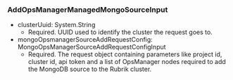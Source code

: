 ### AddOpsManagerManagedMongoSourceInput


- clusterUuid: System.String
  - Required. UUID used to identify the cluster the request goes to.
- mongoOpsmanagerSourceAddRequestConfig: MongoOpsManagerSourceAddRequestConfigInput
  - Required. The request object containing parameters like project id, cluster id, api token and a list of OpsManager nodes required to add the MongoDB source to the Rubrik cluster.
